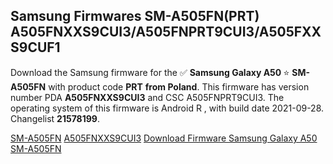 <h2>Samsung Firmwares SM-A505FN(PRT) A505FNXXS9CUI3/A505FNPRT9CUI3/A505FXXS9CUF1</h2>
Download the Samsung firmware for the ✅ <strong>Samsung Galaxy A50 </strong> ⭐ <strong>SM-A505FN</strong> with product code <strong>PRT</strong> <strong> from Poland</strong>. This firmware has version number PDA <strong>A505FNXXS9CUI3</strong> and CSC A505FNPRT9CUI3. The operating system of this firmware is Android R , with build date 2021-09-28. Changelist <strong>21578199</strong>.


[SM-A505FN](https://samfirm.shop/samsung/model/SM-A505FN)
[A505FNXXS9CUI3](https://samfirm.shop/samsung/pda/A505FNXXS9CUI3)
[Download Firmware Samsung Galaxy A50 SM-A505FN](https://samfirm.shop/samsung/firmware/460364)
